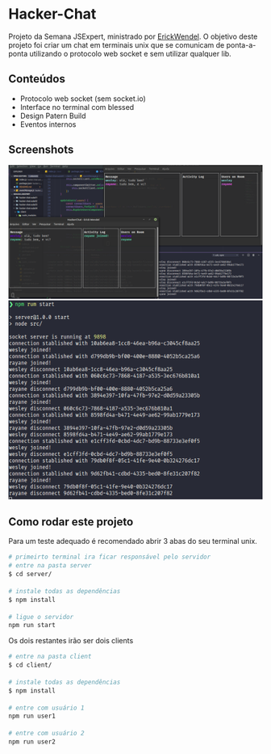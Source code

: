 # Hacker-Chat

Projeto da Semana JSExpert, ministrado por [ErickWendel](https://www.linkedin.com/in/erickwendel/). O objetivo deste projeto foi criar um chat em terminais unix que se comunicam de ponta-a-ponta utilizando o protocolo web socket e sem utilizar qualquer lib.

## Conteúdos

- Protocolo web socket (sem socket.io)
- Interface no terminal com blessed
- Design Patern Build
- Eventos internos

## Screenshots

![](screenshots/print-chat-terminal.png)
![](screenshots/server-hacker-chat.png)

## Como rodar este projeto

Para um teste adequado é recomendado abrir 3 abas do seu terminal unix.

```bash
# primeirto terminal ira ficar responsável pelo servidor
# entre na pasta server
$ cd server/

# instale todas as dependências
$ npm install

# ligue o servidor
npm run start
```

Os dois restantes irão ser dois clients

```bash
# entre na pasta client
$ cd client/

# instale todas as dependências
$ npm install

# entre com usuário 1
npm run user1

# entre com usuário 2
npm run user2
```